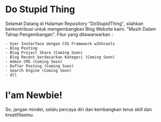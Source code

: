 # Do Stupid Thing

Selamat Datang di Halaman Repository "DoStupidThing", silahkan berkontribusi untuk mengembangkan Blog Website kami. "Masih Dalam Tahap Pengembangan".
Fitur yang ditawarwarkan :

    - User Insterface dengan CSS Framework w3Shcools
    - Blog Posting 
    - Blog Project Share (Coming Soon)
    - Blog Recent berdasarkan Kategori (Coming Soon)
    - Admin CMS (Coming Soon)
    - Daftar Posting (Coming Soon)
    - Search Engine (Coming Soon)
    - dll

# I'am Newbie!

So, jangan minder, selalu percaya diri dan kembangkan terus skill dan kreatifitasmu.
